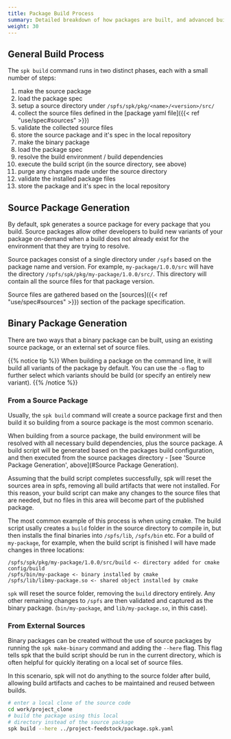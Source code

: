 ```yaml
---
title: Package Build Process
summary: Detailed breakdown of how packages are built, and advanced build techniques
weight: 30
---
```


## General Build Process

The `spk build` command runs in two distinct phases, each with a small number of steps:

1. make the source package
1. load the package spec
1. setup a source directory under `/spfs/spk/pkg/<name>/<version>/src/`
1. collect the source files defined in the [package yaml file]({{< ref "use/spec#sources" >}})
1. validate the collected source files
1. store the source package and it's spec in the local repository
1. make the binary package
1. load the package spec
1. resolve the build environment / build dependencies
1. execute the build script (in the source directory, see above)
1. purge any changes made under the source directory
1. validate the installed package files
1. store the package and it's spec in the local repository

## Source Package Generation

By default, spk generates a source package for every package that you build. Source packages allow other developers to build new variants of your package on-demand when a build does not already exist for the environment that they are trying to resolve.

Source packages consist of a single directory under `/spfs` based on the package name and version. For example, `my-package/1.0.0/src` will have the directory `/spfs/spk/pkg/my-package/1.0.0/src/`. This directory will contain all the source files for that package version.

Source files are gathered based on the [sources]({{< ref "use/spec#sources" >}}) section of the package specification.

## Binary Package Generation

There are two ways that a binary package can be built, using an existing source package, or an external set of source files.

{{% notice tip %}}
When building a package on the command line, it will build all variants of the package by default. You can use the `-o` flag to further select which variants should be build (or specify an entirely new variant).
{{% /notice %}}

### From a Source Package

Usually, the `spk build` command will create a source package first and then build it so building from a source package is the most common scenario.

When building from a source package, the build environment will be resolved with all necessary build dependencies, plus the source package. A build script will be generated based on the packages build configuration, and then executed from the source packages directory - [see 'Source Package Generation', above](#Source Package Generation).

Assuming that the build script completes successfully, spk will reset the sources area in spfs, removing all build artifacts that were not installed. For this reason, your build script can make any changes to the source files that are needed, but no files in this area will become part of the published package.

The most common example of this process is when using cmake. The build script usally creates a `build` folder in the source directory to compile in, but then installs the final binaries into `/spfs/lib`, `/spfs/bin` etc. For a build of `my-package`, for example, when the build script is finished I will have made changes in three locations:

```
/spfs/spk/pkg/my-package/1.0.0/src/build <- directory added for cmake config/build
/spfs/bin/my-package <- binary installed by cmake
/spfs/lib/libmy-package.so <- shared object installed by cmake
```

`spk` will reset the source folder, removing the `build` directory entirely. Any other remaining changes to `/spfs` are then validated and captured as the binary package. (`bin/my-package`, and `lib/my-package.so`, in this case).

### From External Sources

Binary packages can be created without the use of source packages by running the `spk make-binary` command and adding the `--here` flag. This flag tells spk that the build script should be run in the current directory, which is often helpful for quickly iterating on a local set of source files.

In this scenario, spk will not do anything to the source folder after build, allowing build artifacts and caches to be maintained and reused between builds.

```sh
# enter a local clone of the source code
cd work/project_clone
# build the package using this local
# directory instead of the source package
spk build --here ../project-feedstock/package.spk.yaml
```

